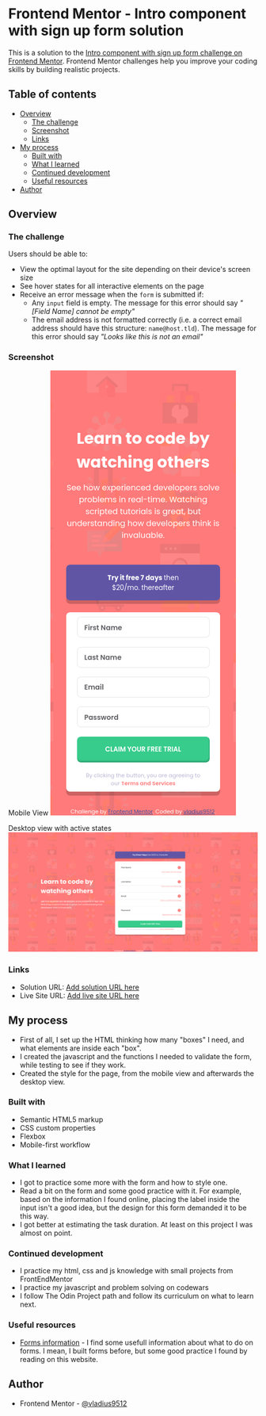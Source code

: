 # Frontend Mentor - Intro component with sign up form solution

This is a solution to the [Intro component with sign up form challenge on Frontend Mentor](https://www.frontendmentor.io/challenges/intro-component-with-signup-form-5cf91bd49edda32581d28fd1). Frontend Mentor challenges help you improve your coding skills by building realistic projects.

## Table of contents

-   [Overview](#overview)
    -   [The challenge](#the-challenge)
    -   [Screenshot](#screenshot)
    -   [Links](#links)
-   [My process](#my-process)
    -   [Built with](#built-with)
    -   [What I learned](#what-i-learned)
    -   [Continued development](#continued-development)
    -   [Useful resources](#useful-resources)
-   [Author](#author)

## Overview

### The challenge

Users should be able to:

-   View the optimal layout for the site depending on their device's screen size
-   See hover states for all interactive elements on the page
-   Receive an error message when the `form` is submitted if:
    -   Any `input` field is empty. The message for this error should say _"[Field Name] cannot be empty"_
    -   The email address is not formatted correctly (i.e. a correct email address should have this structure: `name@host.tld`). The message for this error should say _"Looks like this is not an email"_

### Screenshot

Mobile View
![](./screenshots/mobile.png)

Desktop view with active states
![](./screenshots/desktop.png)

### Links

-   Solution URL: [Add solution URL here](https://github.com/vladius9512/FrontEndMentor-Challenges/tree/main/intro-component-with-signup-form-master)
-   Live Site URL: [Add live site URL here]()

## My process

-   First of all, I set up the HTML thinking how many "boxes" I need, and what elements are inside each "box".
-   I created the javascript and the functions I needed to validate the form, while testing to see if they work.
-   Created the style for the page, from the mobile view and afterwards the desktop view.

### Built with

-   Semantic HTML5 markup
-   CSS custom properties
-   Flexbox
-   Mobile-first workflow

### What I learned

-   I got to practice some more with the form and how to style one.
-   Read a bit on the form and some good practice with it. For example, based on the information I found online, placing the label inside the input isn't a good idea, but the design for this form demanded it to be this way.
-   I got better at estimating the task duration. At least on this project I was almost on point.

### Continued development

-   I practice my html, css and js knowledge with small projects from FrontEndMentor
-   I practice my javascript and problem solving on codewars
-   I follow The Odin Project path and follow its curriculum on what to learn next.

### Useful resources

-   [Forms information](web.dev/learn/forms) - I find some usefull information about what to do on forms. I mean, I built forms before, but some good practice I found by reading on this website.

## Author

-   Frontend Mentor - [@vladius9512](https://www.frontendmentor.io/profile/vladius9512)
